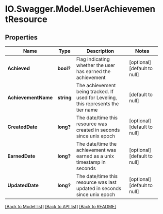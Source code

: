# IO.Swagger.Model.UserAchievementResource
## Properties

Name | Type | Description | Notes
------------ | ------------- | ------------- | -------------
**Achieved** | **bool?** | Flag indicating whether the user has earned the achievement | [optional] [default to null]
**AchievementName** | **string** | The achievement being tracked.  If used for Leveling, this represents the tier name | [default to null]
**CreatedDate** | **long?** | The date/time this resource was created in seconds since unix epoch | [optional] [default to null]
**EarnedDate** | **long?** | The date/time the achievement was earned as a unix timestamp in seconds | [optional] [default to null]
**UpdatedDate** | **long?** | The date/time this resource was last updated in seconds since unix epoch | [optional] [default to null]

[[Back to Model list]](../README.md#documentation-for-models) [[Back to API list]](../README.md#documentation-for-api-endpoints) [[Back to README]](../README.md)

